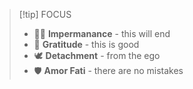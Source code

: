 > [!tip] FOCUS
> * 🧘‍♂️ **Impermanance** - this will end
> * 🙏 **Gratitude** - this is good
> * 🕊️ **Detachment** - from the ego
> * 🛡️ **Amor Fati** - there are no mistakes

